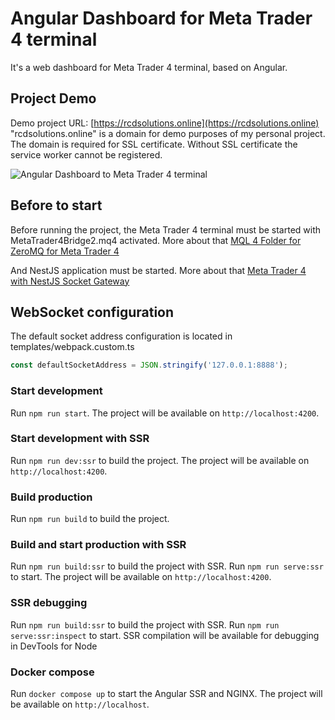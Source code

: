 # Angular Dashboard for Meta Trader 4 terminal

It's a web dashboard for Meta Trader 4 terminal,  based on Angular.

## Project Demo

Demo project URL: [https://rcdsolutions.online](https://rcdsolutions.online)
"rcdsolutions.online" is a domain for demo purposes of my personal project. 
The domain is required for SSL certificate. Without SSL certificate the service worker cannot be registered.

![Angular Dashboard to Meta Trader 4 terminal](https://user-images.githubusercontent.com/39057409/166572619-b0ed0a00-1978-4d4e-b8d3-5efb62b66710.png)

## Before to start

Before running the project, the Meta Trader 4 terminal must be started with MetaTrader4Bridge2.mq4 activated.
More about that [MQL 4 Folder for ZeroMQ for Meta Trader 4](https://github.com/kostadin79/zeromq-meta-trader)

And NestJS application must be started. 
More about that [Meta Trader 4 with NestJS Socket Gateway](https://github.com/kostadin79/nest-meta-trader)

## WebSocket configuration

The default socket address configuration is located in templates/webpack.custom.ts
```ts
const defaultSocketAddress = JSON.stringify('127.0.0.1:8888');
```

### Start development 

Run `npm run start`. 
The project will be available on `http://localhost:4200`. 

### Start development with SSR

Run `npm run dev:ssr` to build the project.
The project will be available on `http://localhost:4200`.

### Build production

Run `npm run build` to build the project.

### Build and start production with SSR

Run `npm run build:ssr` to build the project with SSR.
Run `npm run serve:ssr` to start.
The project will be available on `http://localhost:4200`.

### SSR debugging

Run `npm run build:ssr` to build the project with SSR.
Run `npm run serve:ssr:inspect` to start.
SSR compilation will be available for debugging in DevTools for Node

### Docker compose

Run `docker compose up` to start the Angular SSR and NGINX.
The project will be available on `http://localhost`.




